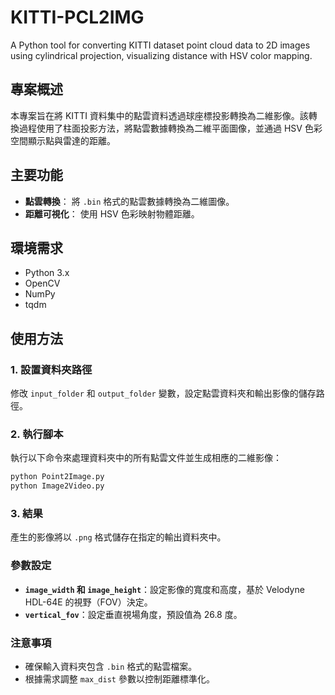 # KITTI-PCL2IMG
 A Python tool for converting KITTI dataset point cloud data to 2D images using cylindrical projection, visualizing distance with HSV color mapping.

## 專案概述
本專案旨在將 KITTI 資料集中的點雲資料透過球座標投影轉換為二維影像。該轉換過程使用了柱面投影方法，將點雲數據轉換為二維平面圖像，並通過 HSV 色彩空間顯示點與雷達的距離。

## 主要功能

- **點雲轉換**： 將 `.bin` 格式的點雲數據轉換為二維圖像。
- **距離可視化**： 使用 HSV 色彩映射物體距離。

## 環境需求

- Python 3.x
- OpenCV
- NumPy
- tqdm

## 使用方法

### 1. 設置資料夾路徑

修改 `input_folder` 和 `output_folder` 變數，設定點雲資料夾和輸出影像的儲存路徑。

### 2. 執行腳本

執行以下命令來處理資料夾中的所有點雲文件並生成相應的二維影像：

```bash
python Point2Image.py
python Image2Video.py
```

### 3. **結果**
產生的影像將以 `.png` 格式儲存在指定的輸出資料夾中。

### 參數設定

- **`image_width` 和 `image_height`**：設定影像的寬度和高度，基於 Velodyne HDL-64E 的視野（FOV）決定。
- **`vertical_fov`**：設定垂直視場角度，預設值為 26.8 度。

### 注意事項

- 確保輸入資料夾包含 `.bin` 格式的點雲檔案。
- 根據需求調整 `max_dist` 參數以控制距離標準化。
